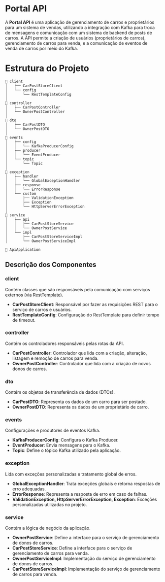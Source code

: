 # Portal API

A **Portal API** é uma aplicação de gerenciamento de carros e proprietários para um sistema de vendas, utilizando a integração com Kafka para troca de mensagens e comunicação com um sistema de backend de posts de carros. A API permite a criação de usuários (proprietários de carros), gerenciamento de carros para venda, e a comunicação de eventos de venda de carros por meio do Kafka.


# Estrutura do Projeto

```plaintext
📁 client  
│   ├── CarPostStoreClient  
│   └── config  
│       └── RestTemplateConfig  
│ 
📁 controller  
│   ├── CarPostController  
│   └── OwnerPostController  
│ 
📁 dto  
│   ├── CarPostDTO  
│   └── OwnerPostDTO  
│ 
📁 events  
│   ├── config  
│   │   └── KafkaProducerConfig  
│   ├── producer  
│   │   └── EventProducer  
│   └── topic  
│       └── Topic  
│ 
📁 exception  
│   ├── handler  
│   │   └── GlobalExceptionHandler  
│   ├── response  
│   │   └── ErrorResponse  
│   └── custom  
│       ├── ValidationException  
│       ├── Exception  
│       └── HttpServerErrorException  
│ 
📁 service  
│   ├── api  
│   │   ├── CarPostStoreService  
│   │   └── OwnerPostService  
│   └── impl  
│       ├── CarPostStoreServiceImpl  
│       └── OwnerPostServiceImpl  

📄 ApiApplication  

````

## Descrição dos Componentes

### client
Contém classes que são responsáveis pela comunicação com serviços externos (via RestTemplate).

- **CarPostStoreClient**: Responsável por fazer as requisições REST para o serviço de carros e usuários.
- **RestTemplateConfig**: Configuração do RestTemplate para definir tempo de timeout.

### controller
Contém os controladores responsáveis pelas rotas da API.

- **CarPostController**: Controlador que lida com a criação, alteração, listagem e remoção de carros para venda.
- **OwnerPostController**: Controlador que lida com a criação de novos donos de carros.

### dto
Contém os objetos de transferência de dados (DTOs).

- **CarPostDTO**: Representa os dados de um carro para ser postado.
- **OwnerPostDTO**: Representa os dados de um proprietário de carro.

### events
Configurações e produtores de eventos Kafka.

- **KafkaProducerConfig**: Configura o Kafka Producer.
- **EventProducer**: Envia mensagens para o Kafka.
- **Topic**: Define o tópico Kafka utilizado pela aplicação.

### exception
Lida com exceções personalizadas e tratamento global de erros.

- **GlobalExceptionHandler**: Trata exceções globais e retorna respostas de erro adequadas.
- **ErrorResponse**: Representa a resposta de erro em caso de falhas.
- **ValidationException, HttpServerErrorException, Exception**: Exceções personalizadas utilizadas no projeto.

### service
Contém a lógica de negócio da aplicação.

- **OwnerPostService**: Define a interface para o serviço de gerenciamento de donos de carros.
- **CarPostStoreService**: Define a interface para o serviço de gerenciamento de carros para venda.
- **OwnerPostServiceImpl**: Implementação do serviço de gerenciamento de donos de carros.
- **CarPostStoreServiceImpl**: Implementação do serviço de gerenciamento de carros para venda.
